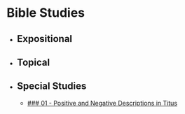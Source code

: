 # Bible Studies

* ## Expositional

* ## Topical

* ## Special Studies
    * [### 01 - Positive and Negative Descriptions in Titus](3.01_Titus_Charactaristics/main.md)
